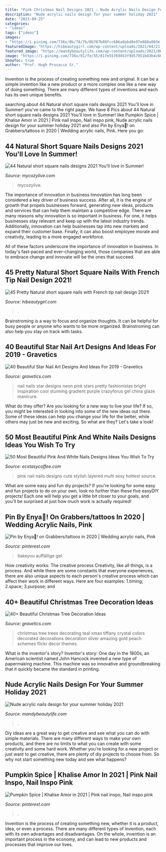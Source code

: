 ```yaml
---
title: "Pink Christmas Nail Designs 2021 : Nude Acrylic Nails Design For Your Summer Holiday 2021"
description: "Nude acrylic nails design for your summer holiday 2021"
date: "2023-09-25"
categories:
- "ideas"
tags: ["ideas"]
images:
- "https://i.pinimg.com/736x/0b/78/7b/0b787b08fcc686a0abd8e97e888a803e.jpg"
featuredImage: "https://hibeautygirl.com/wp-content/uploads/2021/04/21-11.jpg"
featured_image: "https://mandybeautylife.com/wp-content/uploads/2021/06/7-3.jpg"
image: "https://i.pinimg.com/736x/81/fe/55/81fe55769453f9d57951b43b4c66a3cf.jpg"
ShowToc: true
author: "Prof. Hugh Prosacco Sr."
---
```



Invention is the process of creating something new and original. It can be a simple invention like a new product or a more complex one like a new way of doing something. There are many different types of inventions and each has its own unique benefits.

	

		
searching about 44 Natural short square nails designs 2021 You&#039;ll love in Summer! you've came to the right page. We have 8 Pics about 44 Natural short square nails designs 2021 You&#039;ll love in Summer! like Pumpkin Spice | Khalise Amor in 2021 | Pink nail inspo, Nail inspo pink, Nude acrylic nails design for your summer holiday 2021 and also Pin by Enya🤩! on Grabbers/tattoos in 2020 | Wedding acrylic nails, Pink. Here you go:
		
    
## 44 Natural Short Square Nails Designs 2021 You&#039;ll Love In Summer!

<img loading=lazy src="https://mycozylive.com/wp-content/uploads/2021/04/8-14-768x1152.jpg" onerror="this.onerror=null;this.src='https://tse3.mm.bing.net/th?id=OIP.XfDj8D11rCl5wHrEJ6gRYgHaLH&amp;pid=15.1';" alt="44 Natural short square nails designs 2021 You&#039;ll love in Summer!">

_Source: mycozylive.com_

>mycozylive. 

	

The importance of innovation in business
Innovation has long been considered a key driver of business success. After all, it is the engine of growth that propels businesses forward, generating new ideas, products and services that can help them maintain a competitive edge.
There are many reasons why innovation is so important in business. For one, it helps businesses stay relevant and keep up with the latest industry trends. Additionally, innovation can help businesses tap into new markets and expand their customer base. Finally, it can also boost employee morale and creativity, leading to a more engaged workforce.

All of these factors underscore the importance of innovation in business. In today's fast-paced and ever-changing world, those companies that are able to embrace change and innovate will be the ones that succeed.

    
## 45 Pretty Natural Short Square Nails With French Tip Nail Design 2021!

<img loading=lazy src="https://hibeautygirl.com/wp-content/uploads/2021/04/21-11.jpg" onerror="this.onerror=null;this.src='https://tse3.mm.bing.net/th?id=OIP.Cv41mdj-l3fCzNgyRDgAygHaLH&amp;pid=15.1';" alt="45 Pretty Natural short square nails with French tip nail design 2021!">

_Source: hibeautygirl.com_

>. 

	

Brainstroming is a way to focus and organize thoughts. It can be helpful for busy people or anyone who wants to be more organized. Brainstroming can also help you stay on track with tasks.

    
## 40 Beautiful Star Nail Art Designs And Ideas For 2019 - Gravetics

<img loading=lazy src="https://www.gravetics.com/wp-content/uploads/2017/02/Pink-Nail-With-Nite-Green-Stars.jpg" onerror="this.onerror=null;this.src='https://tse1.mm.bing.net/th?id=OIP.EHWerZFuSf67_7O94MZc3QHaHa&amp;pid=15.1';" alt="40 Beautiful Star Nail Art Designs And Ideas For 2019 - Gravetics">

_Source: gravetics.com_

>nail nails star designs neon pink stars pretty fashionistas bright inspiration cool stunning gradient purple crazyforus gel china glaze manicure. 

	

What do they offer?
Are you looking for a new way to live your life? If so, you might be interested in looking into some of the new ideas out there. Some of these ideas can help you change your life for the better, while others may just be new and exciting. So what are they? Let's take a look!

    
## 50 Most Beautiful Pink And White Nails Designs Ideas You Wish To Try

<img loading=lazy src="https://i2.wp.com/www.ecstasycoffee.com/wp-content/uploads/2016/10/Multi-Layered-Nail-Design.jpg?resize=600%2C651&amp;ssl=1" onerror="this.onerror=null;this.src='https://tse4.mm.bing.net/th?id=OIP.b8o5YdTl3vM3wVkHnZMqDwHaIC&amp;pid=15.1';" alt="50 Most Beautiful Pink And White Nails Designs Ideas You Wish To Try">

_Source: ecstasycoffee.com_

>pink nail nails designs cute stylish layered multi sexy hottest source. 

	

What are some easy and fun diy projects?
If you're looking for some easy and fun projects to do on your own, look no further than these five easyDIY projects! Each one will help you get a little bit closer to your goals, and you'll be surprised at just how much work is actually required!

    
## Pin By Enya🤩! On Grabbers/tattoos In 2020 | Wedding Acrylic Nails, Pink

<img loading=lazy src="https://i.pinimg.com/736x/0b/78/7b/0b787b08fcc686a0abd8e97e888a803e.jpg" onerror="this.onerror=null;this.src='https://tse2.mm.bing.net/th?id=OIP.niAJ3FdQSG5xarJ3_i6x4AHaKu&amp;pid=15.1';" alt="Pin by Enya🤩! on Grabbers/tattoos in 2020 | Wedding acrylic nails, Pink">

_Source: pinterest.com_

>itakeyou auffällige gel. 

	

How creativity works: The creative process
Creativity, like all things, is a process. And while there are some constants that everyone experiences, there are also unique aspects to each person's creative process which can affect their work in different ways. Here are four examples: 1.timing; 2.space; 3.purpose; and 
    
## 40+ Beautiful Christmas Tree Decoration Ideas

<img loading=lazy src="https://www.gravetics.com/wp-content/uploads/2017/10/Amazing-Christmas-Trees-2017.jpg" onerror="this.onerror=null;this.src='https://tse1.mm.bing.net/th?id=OIP.Zy8nP7g_dav0PNoTXISrXwAAAA&amp;pid=15.1';" alt="40+ Beautiful Christmas Tree Decoration Ideas">

_Source: gravetics.com_

>christmas tree trees decorating teal xmas tiffany crystal colors decorated decorations decoration silver amazing gold peach schemes flickr decor themes. 

	

What is the inventor's story?
Inventor's story: One day in the 1800s, an American scientist named John Hancock invented a new type of papermaking machine. This machine was so innovative and groundbreaking that it quickly became the standard in printing.

    
## Nude Acrylic Nails Design For Your Summer Holiday 2021

<img loading=lazy src="https://mandybeautylife.com/wp-content/uploads/2021/06/7-3.jpg" onerror="this.onerror=null;this.src='https://tse1.mm.bing.net/th?id=OIP.UAfIZaWs3CEU7EjwYbm0sAHaLH&amp;pid=15.1';" alt="Nude acrylic nails design for your summer holiday 2021">

_Source: mandybeautylife.com_

>. 

	

Diy ideas are a great way to get creative and see what you can do with simple materials. There are many different ways to make your own products, and there are no limits to what you can create with some creativity and some hard work. Whether you're looking for a new project or just want to get creative, there are plenty of diy projects to choose from. So why not start something new today and see what happens?

    
## Pumpkin Spice | Khalise Amor In 2021 | Pink Nail Inspo, Nail Inspo Pink

<img loading=lazy src="https://i.pinimg.com/736x/81/fe/55/81fe55769453f9d57951b43b4c66a3cf.jpg" onerror="this.onerror=null;this.src='https://tse3.mm.bing.net/th?id=OIP.WHnF5lzlOodTuMe0tBvWkwHaGo&amp;pid=15.1';" alt="Pumpkin Spice | Khalise Amor in 2021 | Pink nail inspo, Nail inspo pink">

_Source: pinterest.com_

>. 

	

Invention is the process of creating something new, whether it is a product, idea, or even a process. There are many different types of invention, each with its own advantages and disadvantages. On the whole, invention is an important process in the economy, and can lead to new products and processes that improve our lives.

